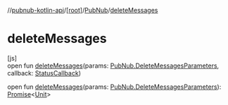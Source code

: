 //[pubnub-kotlin-api](../../../index.md)/[[root]](../index.md)/[PubNub](index.md)/[deleteMessages](delete-messages.md)

# deleteMessages

[js]\
open fun [deleteMessages](delete-messages.md)(params: [PubNub.DeleteMessagesParameters](-delete-messages-parameters/index.md), callback: [StatusCallback](../-status-callback/index.md))

open fun [deleteMessages](delete-messages.md)(params: [PubNub.DeleteMessagesParameters](-delete-messages-parameters/index.md)): [Promise](https://kotlinlang.org/api/latest/jvm/stdlib/kotlin-stdlib/kotlin.js/-promise/index.html)&lt;[Unit](https://kotlinlang.org/api/latest/jvm/stdlib/kotlin-stdlib/kotlin/-unit/index.html)&gt;
